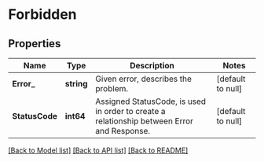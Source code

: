 # Forbidden

## Properties
Name | Type | Description | Notes
------------ | ------------- | ------------- | -------------
**Error_** | **string** | Given error, describes the problem. | [default to null]
**StatusCode** | **int64** | Assigned StatusCode, is used in order to create a relationship between Error and Response. | [default to null]

[[Back to Model list]](../README.md#documentation-for-models) [[Back to API list]](../README.md#documentation-for-api-endpoints) [[Back to README]](../README.md)


